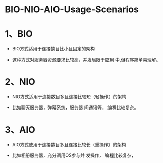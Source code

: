 # BIO-NIO-AIO-Usage-Scenarios

# 1、BIO

- BIO方式适用于连接数目比小且固定的架构

- 这种方式对服务器资源要求比较高，并发局限于应用 中,但程序简单易理解。



# 2、NIO

-  NIO方式适用于连接数目多且连接比较短（轻操作）的架构

- 比如聊天服务器，弹幕系统，服务器 间通讯等。 编程比较复杂。



# 3、AIO

- AIO方式使用于连接数目多且连接比较长（重操作）的架构

- 比如相册服务器，充分调用OS参与并 发操作， 编程比较复杂，